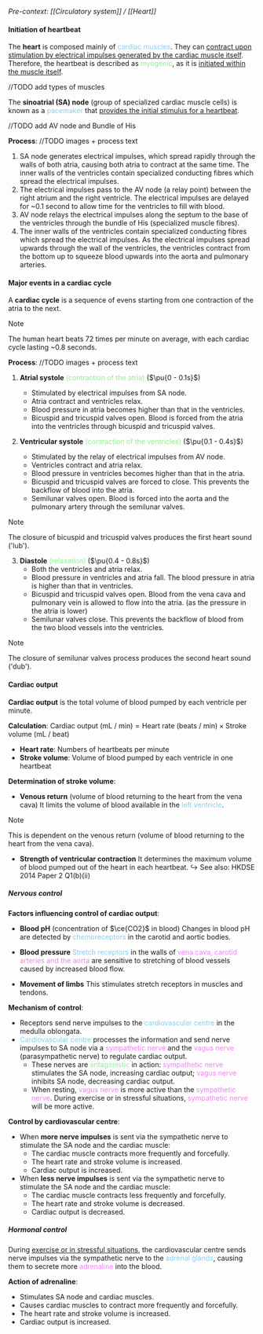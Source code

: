 *Pre-context: [[Circulatory system]] / [[Heart]]*

#### Initiation of heartbeat
The **heart** is composed mainly of <span style="color: skyblue">cardiac muscles</span>. They can <u>contract upon stimulation by electrical impulses generated by the cardiac muscle itself</u>. Therefore, the heartbeat is described as <span style="color: lightgreen">myogenic</span>, as it is <u>initiated within the muscle itself</u>.

//TODO add types of muscles

The **sinoatrial (SA) node** (group of specialized cardiac muscle cells) is known as a <span style="color: skyblue">pacemaker</span> that <u>provides the initial stimulus for a heartbeat</u>.

//TODO add AV node and Bundle of His

**Process**:
//TODO images + process text

1. SA node generates electrical impulses, which spread rapidly through the walls of both atria, causing both atria to contract at the same time. The inner walls of the ventricles contain specialized conducting fibres which spread the electrical impulses.
2. The electrical impulses pass to the AV node (a relay point) between the right atrium and the right ventricle. The electrical impulses are delayed for ~0.1 second to allow time for the ventricles to fill with blood.
3. AV node relays the electrical impulses along the septum to the base of the ventricles through the bundle of His (specialized muscle fibres).
4. The inner walls of the ventricles contain specialized conducting fibres which spread the electrical impulses. As the electrical impulses spread upwards through the wall of the ventricles, the ventricles contract from the bottom up to squeeze blood upwards into the aorta and pulmonary arteries.

#### Major events in a cardiac cycle
A **cardiac cycle** is a sequence of evens starting from one contraction of the atria to the next.

> [!note]
> The human heart beats 72 times per minute on average, with each cardiac cycle lasting ~0.8 seconds.

**Process**:
//TODO images + process text

1. **Atrial systole** <span style="color: lightgreen">(contraction of the atria)</span>
   ($\pu{0 - 0.1s}$)
	- Stimulated by electrical impulses from SA node.
	- Atria contract and ventricles relax.
	- Blood pressure in atria becomes higher than that in the ventricles.
	- Bicuspid and tricuspid valves open. Blood is forced from the atria into the ventricles through bicuspid and tricuspid valves.

2. **Ventricular systole** <span style="color: lightgreen">(contraction of the ventricles)</span>
   ($\pu{0.1 - 0.4s}$)
	- Stimulated by the relay of electrical impulses from AV node.
	- Ventricles contract and atria relax.
	- Blood pressure in ventricles becomes higher than that in the atria.
	- Bicuspid and tricuspid valves are forced to close. This prevents the backflow of blood into the atria.
	- Semilunar valves open. Blood is forced into the aorta and the pulmonary artery through the semilunar valves.

> [!note]
> The closure of bicuspid and tricuspid valves produces the first heart sound ('lub').

3. **Diastole** <span style="color: lightgreen">(relaxation)</span>
   ($\pu{0.4 - 0.8s}$)
	 - Both the ventricles and atria relax.
	 - Blood pressure in ventricles and atria fall. The blood pressure in atria is higher than that in ventricles.
	 - Bicuspid and tricuspid valves open. Blood from the vena cava and pulmonary vein is allowed to flow into the atria. (as the pressure in the atria is lower)
	 - Semilunar valves close. This prevents the backflow of blood from the two blood vessels into the ventricles.

> [!note]
> The closure of semilunar valves process produces the second heart sound ('dub').

#### Cardiac output
**Cardiac output** is the total volume of blood pumped by each ventricle per minute.

**Calculation**:
$\text{Cardiac output (mL / min)} = \text{Heart rate (beats / min)} \times \text{Stroke volume (mL / beat)}$
- **Heart rate**: Numbers of heartbeats per minute
- **Stroke volume**: Volume of blood pumped by each ventricle in one heartbeat

**Determination of stroke volume**:
- **Venous return** (volume of blood returning to the heart from the vena cava)
  It limits the volume of blood available in the <span style="color: skyblue">left ventricle</span>.

> [!note]
> This is dependent on the venous return (volume of blood returning to the heart from the vena cava).

- **Strength of ventricular contraction**
  It determines the maximum volume of blood pumped out of the heart in each heartbeat.
↪️ See also: HKDSE 2014 Paper 2 Q1(b)(ii)

##### Nervous control
**Factors influencing control of cardiac output**:
- **Blood pH** (concentration of $\ce{CO2}$ in blood)
  Changes in blood pH are detected by <span style="color: skyblue">chemoreceptors</span> in the carotid and aortic bodies.

- **Blood pressure**
  <span style="color: skyblue">Stretch receptors</span> in the walls of <span style="color: violet">vena cava, carotid arteries and the aorta</span> are sensitive to stretching of blood vessels caused by increased blood flow.

- **Movement of limbs**
  This stimulates stretch receptors in muscles and tendons.

**Mechanism of control**:
- Receptors send nerve impulses to the <span style="color: skyblue">cardiovascular centre</span> in the medulla oblongata.
- <span style="color: skyblue">Cardiovascular centre</span> processes the information and send nerve impulses to SA node via a <span style="color: violet">sympathetic nerve</span> and the <span style="color: violet">vagus nerve</span> (parasympathetic nerve) to regulate cardiac output.
	- These nerves are <span style="color: lightgreen">antagonistic</span> in action: <span style="color: violet">sympathetic nerve</span> stimulates the SA node, increasing cardiac output; <span style="color: violet">vagus nerve</span> inhibits SA node, decreasing cardiac output.
	- When resting, <span style="color: violet">vagus nerve</span> is more active than the <span style="color: violet">sympathetic nerve</span>.
	  During exercise or in stressful situations, <span style="color: violet">sympathetic nerve</span> will be more active.

**Control by cardiovascular centre**:
- When **more nerve impulses** is sent via the sympathetic nerve to stimulate the SA node and the cardiac muscle:
	- The cardiac muscle contracts more frequently and forcefully.
	- The heart rate and stroke volume is increased.
	- Cardiac output is increased.
- When **less nerve impulses** is sent via the sympathetic nerve to stimulate the SA node and the cardiac muscle:
	- The cardiac muscle contracts less frequently and forcefully.
	- The heart rate and stroke volume is decreased.
	- Cardiac output is decreased.

##### Hormonal control
During <u>exercise or in stressful situations</u>, the cardiovascular centre sends nerve impulses via the sympathetic nerve to the <span style="color: skyblue">adrenal glands</span>, causing them to secrete more <span style="color: violet">adrenaline</span> into the blood.

**Action of adrenaline**:
- Stimulates SA node and cardiac muscles.
- Causes cardiac muscles to contract more frequently and forcefully.
- The heart rate and stroke volume is increased.
- Cardiac output is increased.
